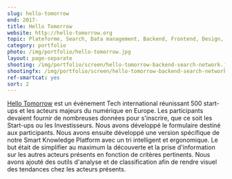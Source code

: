 ```yaml
---
slug: hello-tomorrow
end: 2017-
title: Hello Tomorrow
website: http://hello-tomorrow.org
topic: Plateforme, Search, Data management, Backend, Frontend, Design, Tracking
category: portfolio
photo: /img/portfolio/hello-tomorrow.jpg
layout: page-separate
shooting: /img/portfolio/screen/hello-tomorrow-backend-search-network.jpg
shootingfx: /img/portfolio/screen/hello-tomorrow-backend-search-network.jpg
ref-smartcat: yes
sort: 2
---
```

[Hello Tomorrow]({{page.website}}) est un événement Tech international réunissant 500 start-ups et les acteurs majeurs du numérique en Europe.
Les participants devaient fournir de nombreuses données pour s'inscrire, que ce soit les Start-ups ou les Investisseurs. Nous avons développé le formulaire destiné aux participants. Nous avons ensuite développé une version spécifique
de notre Smart Knowledge Platform avec un tri intelligent et ergonomique.  Le but était de simplifier au maximum la découverte et la prise d'information sur les autres acteurs présents en fonction
de critères pertinents. Nous avons ajouté des outils d'analyse et de classification afin de rendre visuel des tendances chez les acteurs présents.